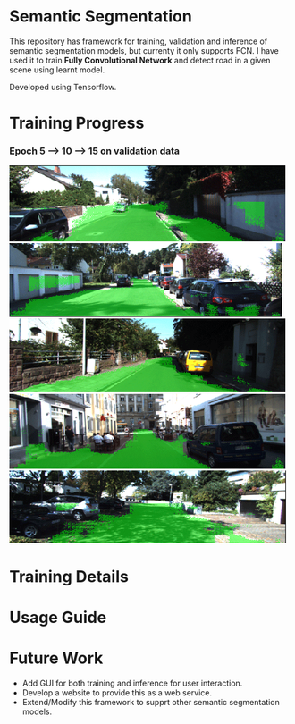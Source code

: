 # Semantic Segmentation
This repository has framework for training, validation and inference of semantic segmentation models, but currenty it only supports FCN.
I have used it to train <b>Fully Convolutional Network</b> and detect road in a given scene using learnt model.  

Developed using Tensorflow.

# Training Progress
### Epoch 5 --> 10 --> 15 on validation data
![](res/Figure_13.gif) ![](res/Figure_17.gif) ![](res/Figure_4.gif) ![](res/Figure_9.gif) ![](res/Figure_6.gif)

# Training Details

# Usage Guide
# Future Work
* Add GUI for both training and inference for user interaction.  
* Develop a website to provide this as a web service.  
* Extend/Modify this framework to supprt other semantic segmentation models.

